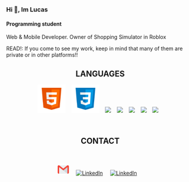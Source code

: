 ### Hi 👋, Im Lucas
#### Programming student

Web & Mobile Developer. Owner of Shopping Simulator in Roblox

READ!: If you come to see my work, keep in mind that many of them are private or in other platforms!!

<h2 align="center">
  LANGUAGES
 </h2>
 
 <p align="center">
  <code><img height="75" src="https://github.com/chandan-reddy-k/chandan-reddy-k/blob/master/assets/html.png"></code> &nbsp;&nbsp;
  <code><img height="75" src="https://github.com/chandan-reddy-k/chandan-reddy-k/blob/master/assets/css.png"></code> &nbsp;&nbsp;
  <code><img height="75" src="https://upload.wikimedia.org/wikipedia/commons/b/ba/Javascript_badge.svg"></code> &nbsp;&nbsp;
  <code><img height="75" src="https://upload.wikimedia.org/wikipedia/commons/c/c3/Python-logo-notext.svg"></code> &nbsp;&nbsp;
  <code><img height="75" src="https://img.icons8.com/?size=100&id=13679&format=png&color=000000"></code> &nbsp;&nbsp;
  <code><img height="75" src="https://upload.wikimedia.org/wikipedia/commons/d/d7/Sql_data_base_with_logo.svg"></code> &nbsp;&nbsp;
  <code><img height="75" src="https://upload.wikimedia.org/wikipedia/commons/1/18/ISO_C%2B%2B_Logo.svg"></code> &nbsp;&nbsp;
</p>
<br/>
<p align="center">
</p>

<h2 align="center">
 CONTACT
 </h2>
 <br/>
<p align="center">
  <a href="mailto:lucasforlino2001@gmail.com"><img src="https://github.com/chandan-reddy-k/chandan-reddy-k/blob/master/assets/gmail.svg" width="30px" alt="mail"></a> &nbsp; &nbsp;
  <a href="https://www.linkedin.com/in/lucasforlino/"><img src="https://upload.wikimedia.org/wikipedia/commons/8/81/LinkedIn_icon.svg" width="30px" alt="LinkedIn"></a> &nbsp; &nbsp;
  <a href="https://www.instagram.com/lucasforlino/"><img src="https://upload.wikimedia.org/wikipedia/commons/9/95/Instagram_logo_2022.svg" width="30px" alt="LinkedIn"></a> &nbsp; &nbsp;
 








